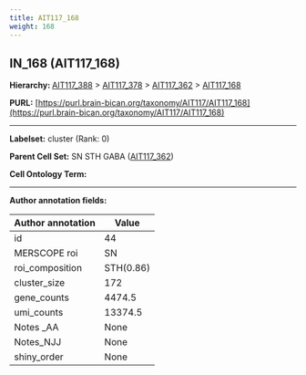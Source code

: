 ```yaml
---
title: AIT117_168
weight: 168
---
```

## IN_168 (AIT117_168)
<b>Hierarchy: </b>
[AIT117_388](../AIT117_388) >
[AIT117_378](../AIT117_378) >
[AIT117_362](../AIT117_362) >
[AIT117_168](../AIT117_168)

**PURL:** [https://purl.brain-bican.org/taxonomy/AIT117/AIT117_168](https://purl.brain-bican.org/taxonomy/AIT117/AIT117_168)

---


**Labelset:** cluster (Rank: 0)

**Parent Cell Set:** SN STH GABA ([AIT117_362](../AIT117_362))



**Cell Ontology Term:** 

[MARKER GENES.]: #


---

[TRANSFERRED ANNOTATIONS.]: #


[AUTHOR ANNOTATION FIELDS.]: #


**Author annotation fields:**

| Author annotation | Value |
|-------------------|-------|
|id|44|
|MERSCOPE roi|SN|
|roi_composition|STH(0.86) | SN-VTA(0.12)|
|cluster_size|172|
|gene_counts|4474.5|
|umi_counts|13374.5|
|Notes _AA|None|
|Notes_NJJ|None|
|shiny_order|None|
